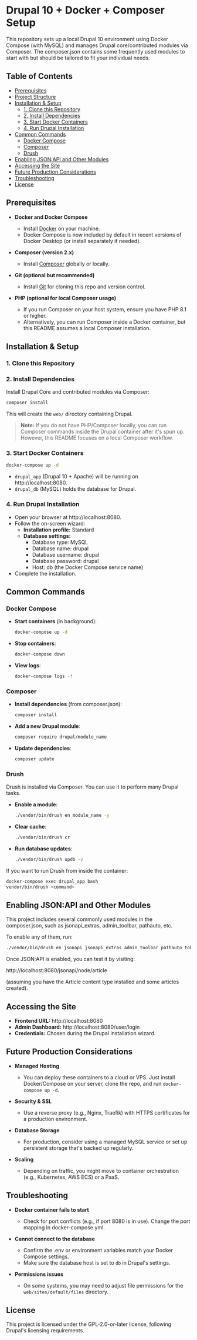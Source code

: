 # Drupal 10 + Docker + Composer Setup

This repository sets up a local Drupal 10 environment using Docker Compose (with MySQL) and manages Drupal core/contributed modules via Composer.
The composer.json contains some frequently used modules to start with but should be tailored to fit your individual needs.

## Table of Contents

- [Prerequisites](#prerequisites)
- [Project Structure](#project-structure)
- [Installation & Setup](#installation--setup)
    - [1. Clone this Repository](#1-clone-this-repository)
    - [2. Install Dependencies](#2-install-dependencies)
    - [3. Start Docker Containers](#3-start-docker-containers)
    - [4. Run Drupal Installation](#4-run-drupal-installation)
- [Common Commands](#common-commands)
    - [Docker Compose](#docker-compose)
    - [Composer](#composer)
    - [Drush](#drush)
- [Enabling JSON:API and Other Modules](#enabling-jsonapi-and-other-modules)
- [Accessing the Site](#accessing-the-site)
- [Future Production Considerations](#future-production-considerations)
- [Troubleshooting](#troubleshooting)
- [License](#license)

## Prerequisites

- **Docker and Docker Compose**
    - Install [Docker](https://www.docker.com/get-started) on your machine.
    - Docker Compose is now included by default in recent versions of Docker Desktop (or install separately if needed).

- **Composer (version 2.x)**
    - Install [Composer](https://getcomposer.org/download/) globally or locally.

- **Git (optional but recommended)**
    - Install [Git](https://git-scm.com/downloads) for cloning this repo and version control.

- **PHP (optional for local Composer usage)**
    - If you run Composer on your host system, ensure you have PHP 8.1 or higher.
    - Alternatively, you can run Composer inside a Docker container, but this README assumes a local Composer installation.

## Installation & Setup

### 1. Clone this Repository

### 2. Install Dependencies

Install Drupal Core and contributed modules via Composer:

```bash
composer install
```

This will create the `web/` directory containing Drupal.

> **Note:** If you do not have PHP/Composer locally, you can run Composer commands inside the Drupal container after it's spun up. However, this README focuses on a local Composer workflow.

### 3. Start Docker Containers

```bash
docker-compose up -d
```

- `drupal_app` (Drupal 10 + Apache) will be running on http://localhost:8080.
- `drupal_db` (MySQL) holds the database for Drupal.

### 4. Run Drupal Installation

- Open your browser at http://localhost:8080.
- Follow the on-screen wizard:
    - **Installation profile:** Standard
    - **Database settings:**
        - Database type: MySQL
        - Database name: drupal
        - Database username: drupal
        - Database password: drupal
        - Host: db (the Docker Compose service name)
- Complete the installation.

## Common Commands

### Docker Compose

- **Start containers** (in background):
  ```bash
  docker-compose up -d
  ```

- **Stop containers**:
  ```bash
  docker-compose down
  ```

- **View logs**:
  ```bash
  docker-compose logs -f
  ```

### Composer

- **Install dependencies** (from composer.json):
  ```bash
  composer install
  ```

- **Add a new Drupal module**:
  ```bash
  composer require drupal/module_name
  ```

- **Update dependencies**:
  ```bash
  composer update
  ```

### Drush

Drush is installed via Composer. You can use it to perform many Drupal tasks.

- **Enable a module**:
  ```bash
  ./vendor/bin/drush en module_name -y
  ```

- **Clear cache**:
  ```bash
  ./vendor/bin/drush cr
  ```

- **Run database updates**:
  ```bash
  ./vendor/bin/drush updb -y
  ```

If you want to run Drush from inside the container:

```bash
docker-compose exec drupal_app bash
vendor/bin/drush <command>
```

## Enabling JSON:API and Other Modules

This project includes several commonly used modules in the composer.json, such as jsonapi_extras, admin_toolbar, pathauto, etc.

To enable any of them, run:

```bash
./vendor/bin/drush en jsonapi jsonapi_extras admin_toolbar pathauto token metatag redirect -y
```

Once JSON:API is enabled, you can test it by visiting:

http://localhost:8080/jsonapi/node/article

(assuming you have the Article content type installed and some articles created).

## Accessing the Site

- **Frontend URL:** http://localhost:8080
- **Admin Dashboard:** http://localhost:8080/user/login
- **Credentials:** Chosen during the Drupal installation wizard.

## Future Production Considerations

- **Managed Hosting**
    - You can deploy these containers to a cloud or VPS. Just install Docker/Compose on your server, clone the repo, and run `docker-compose up -d`.

- **Security & SSL**
    - Use a reverse proxy (e.g., Nginx, Traefik) with HTTPS certificates for a production environment.

- **Database Storage**
    - For production, consider using a managed MySQL service or set up persistent storage that's backed up regularly.

- **Scaling**
    - Depending on traffic, you might move to container orchestration (e.g., Kubernetes, AWS ECS) or a PaaS.

## Troubleshooting

- **Docker container fails to start**
    - Check for port conflicts (e.g., if port 8080 is in use). Change the port mapping in docker-compose.yml.

- **Cannot connect to the database**
    - Confirm the .env or environment variables match your Docker Compose settings.
    - Make sure the database host is set to `db` in Drupal's settings.

- **Permissions issues**
    - On some systems, you may need to adjust file permissions for the `web/sites/default/files` directory.

## License

This project is licensed under the GPL-2.0-or-later license, following Drupal's licensing requirements.
